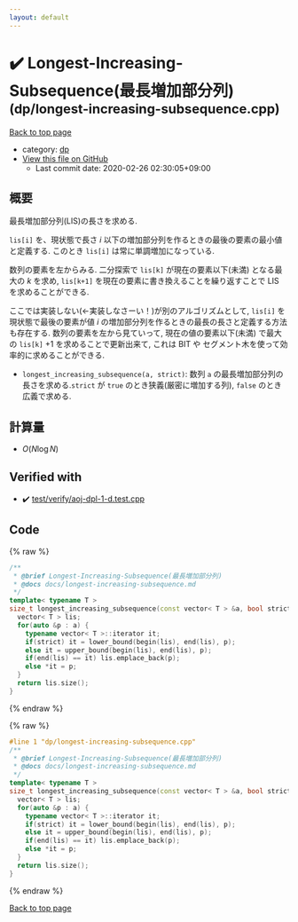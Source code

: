 ```yaml
---
layout: default
---
```


<!-- mathjax config similar to math.stackexchange -->
<script type="text/javascript" async
  src="https://cdnjs.cloudflare.com/ajax/libs/mathjax/2.7.5/MathJax.js?config=TeX-MML-AM_CHTML">
</script>
<script type="text/x-mathjax-config">
  MathJax.Hub.Config({
    TeX: { equationNumbers: { autoNumber: "AMS" }},
    tex2jax: {
      inlineMath: [ ['$','$'] ],
      processEscapes: true
    },
    "HTML-CSS": { matchFontHeight: false },
    displayAlign: "left",
    displayIndent: "2em"
  });
</script>

<script type="text/javascript" src="https://cdnjs.cloudflare.com/ajax/libs/jquery/3.4.1/jquery.min.js"></script>
<script src="https://cdn.jsdelivr.net/npm/jquery-balloon-js@1.1.2/jquery.balloon.min.js" integrity="sha256-ZEYs9VrgAeNuPvs15E39OsyOJaIkXEEt10fzxJ20+2I=" crossorigin="anonymous"></script>
<script type="text/javascript" src="../../assets/js/copy-button.js"></script>
<link rel="stylesheet" href="../../assets/css/copy-button.css" />


# :heavy_check_mark: Longest-Increasing-Subsequence(最長増加部分列) <small>(dp/longest-increasing-subsequence.cpp)</small>

<a href="../../index.html">Back to top page</a>

* category: <a href="../../index.html#95687afb5d9a2a9fa39038f991640b0c">dp</a>
* <a href="{{ site.github.repository_url }}/blob/master/dp/longest-increasing-subsequence.cpp">View this file on GitHub</a>
    - Last commit date: 2020-02-26 02:30:05+09:00




## 概要

最長増加部分列(LIS)の長さを求める.

`lis[i]` を、現状態で長さ $i$ 以下の増加部分列を作るときの最後の要素の最小値と定義する. このとき `lis[i]` は常に単調増加になっている.

数列の要素を左からみる. 二分探索で `lis[k]` が現在の要素以下(未満) となる最大の $k$ を求め, `lis[k+1]` を現在の要素に書き換えることを繰り返すことで LIS を求めることができる.

ここでは実装しない(←実装しなさーい！)が別のアルゴリズムとして, `lis[i]` を現状態で最後の要素が値 $i$ の増加部分列を作るときの最長の長さと定義する方法も存在する. 数列の要素を左から見ていって, 現在の値の要素以下(未満) で最大の `lis[k]` $+ 1$ を求めることで更新出来て, これは BIT や セグメント木を使って効率的に求めることができる.

* `longest_increasing_subsequence(a, strict)`: 数列 `a` の最長増加部分列の長さを求める.`strict` が `true` のとき狭義(厳密に増加する列), `false` のとき広義で求める.

## 計算量

* $O(N \log N)$


## Verified with

* :heavy_check_mark: <a href="../../verify/test/verify/aoj-dpl-1-d.test.cpp.html">test/verify/aoj-dpl-1-d.test.cpp</a>


## Code

<a id="unbundled"></a>
{% raw %}
```cpp
/**
 * @brief Longest-Increasing-Subsequence(最長増加部分列)
 * @docs docs/longest-increasing-subsequence.md
 */
template< typename T >
size_t longest_increasing_subsequence(const vector< T > &a, bool strict) {
  vector< T > lis;
  for(auto &p : a) {
    typename vector< T >::iterator it;
    if(strict) it = lower_bound(begin(lis), end(lis), p);
    else it = upper_bound(begin(lis), end(lis), p);
    if(end(lis) == it) lis.emplace_back(p);
    else *it = p;
  }
  return lis.size();
}

```
{% endraw %}

<a id="bundled"></a>
{% raw %}
```cpp
#line 1 "dp/longest-increasing-subsequence.cpp"
/**
 * @brief Longest-Increasing-Subsequence(最長増加部分列)
 * @docs docs/longest-increasing-subsequence.md
 */
template< typename T >
size_t longest_increasing_subsequence(const vector< T > &a, bool strict) {
  vector< T > lis;
  for(auto &p : a) {
    typename vector< T >::iterator it;
    if(strict) it = lower_bound(begin(lis), end(lis), p);
    else it = upper_bound(begin(lis), end(lis), p);
    if(end(lis) == it) lis.emplace_back(p);
    else *it = p;
  }
  return lis.size();
}

```
{% endraw %}

<a href="../../index.html">Back to top page</a>

